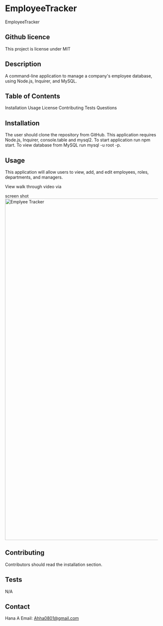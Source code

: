 # EmployeeTracker
EmployeeTracker

## Github licence
This project is license under MIT
## Description

A command-line application to manage a company's employee database, using Node.js, Inquirer, and MySQL.

## Table of Contents

Installation
Usage
License
Contributing
Tests
Questions

## Installation

The user should clone the repository from GitHub. This application requires Node.js, Inquirer, console.table and mysql2. To start application run npm start. To view database from MySQL run mysql -u root -p.

## Usage

This application will allow users to view, add, and edit employees, roles, departments, and managers.

View walk through video via

screen shot
<img width="1126" alt="Emplyee Tracker " src="https://github.com/Ahha0801/EmployeeTracker/assets/128229173/b9975bbd-25e5-441b-99a5-67040887dc66">




## Contributing

Contributors should read the installation section.

## Tests

N/A

## Contact 
Hana A
Email: Ahha0801@gmail.com

